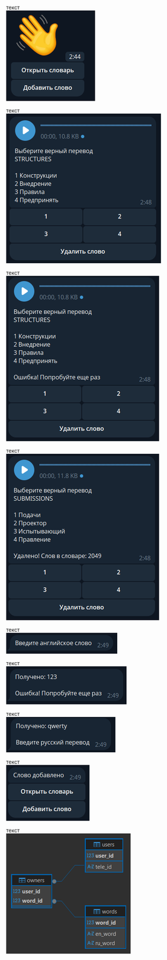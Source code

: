 текст<br>
![Приветственный экран](images/pic1.png)

текст<br>
![Схема БД](images/pic2.png)

текст<br>
![Схема БД](images/pic3.png)

текст<br>
![Схема БД](images/pic4.png)

текст<br>
![Схема БД](images/pic5.png)

текст<br>
![Схема БД](images/pic6.png)

текст<br>
![Схема БД](images/pic7.png)

текст<br>
![Схема БД](images/pic8.png)

текст<br>
![Схема БД](images/db.png)